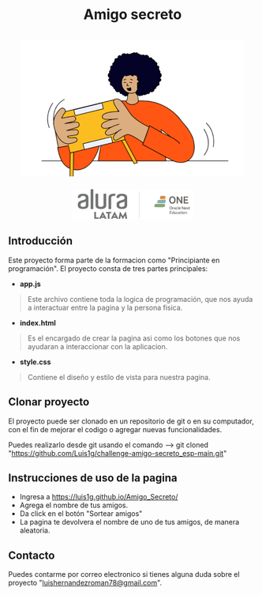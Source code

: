 <div align = "center">
    <h1 align = "center">
    Amigo secreto
    <br />
    <br />
    <img src = "assets/amigo-secreto.png" alt = "AmigoSecreto">
    </a>
    </h1>
</div>


<p align = "center">
    <a href= "https://app.aluracursos.com/course/logica-programacion-challenge-amigo-secreto>" > <img src= "assets/Alura.png" alt = "Alura Follow" /> </a>
</p>


## Introducción

Este proyecto forma parte de la formacion como "Principiante en programación". El proyecto consta de tres partes principales:
- **app.js**
 > Este archivo contiene toda la logica de programación, que nos ayuda a interactuar entre la pagina y la persona fisica.
- **index.html**
> Es el encargado de crear la pagina asi como los botones que nos ayudaran a interaccionar con la aplicacion.
- **style.css**
> Contiene el diseño y estilo de vista para nuestra pagina.


## Clonar proyecto

El proyecto puede ser clonado en un repositorio de git o en su computador, con el fin de mejorar el codigo o agregar nuevas funcionalidades.

Puedes realizarlo desde git usando el comando --> git cloned "https://github.com/Luis1g/challenge-amigo-secreto_esp-main.git"

## Instrucciones de uso de la pagina

- Ingresa a https://luis1g.github.io/Amigo_Secreto/ 
- Agrega el nombre de tus amigos.
- Da click en el botón "Sortear amigos"
- La pagina te devolvera el nombre de uno de tus amigos, de manera aleatoria.


## Contacto

Puedes contarme por correo electronico si tienes alguna duda sobre el proyecto "luishernandezroman78@gmail.com".